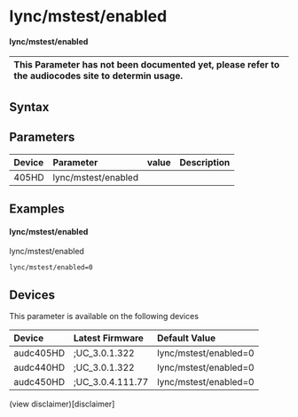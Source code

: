 ﻿---
description: lync/mstest/enabled
search: false
---

# lync/mstest/enabled

#### lync/mstest/enabled


| This Parameter has not been documented yet, please refer to the audiocodes site to determin usage.  | 
| :--- |

## Syntax

## Parameters
|Device|Parameter|value|Description|
|:---|:---|:---|:---|
| 405HD | lync/mstest/enabled |  |  |

## Examples
#### lync/mstest/enabled

lync/mstest/enabled

```
lync/mstest/enabled=0
```

## Devices
This parameter is available on the following devices

| Device | Latest Firmware | Default Value |
|:---|:---|:---|
| audc405HD | ;UC_3.0.1.322 | lync/mstest/enabled=0 
| audc440HD | ;UC_3.0.1.322 | lync/mstest/enabled=0 
| audc450HD | ;UC_3.0.4.111.77 | lync/mstest/enabled=0 

(view disclaimer)[disclaimer]
